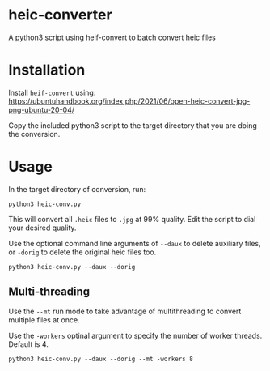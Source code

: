 # heic-converter
A python3 script using heif-convert to batch convert heic files

# Installation
Install `heif-convert` using: https://ubuntuhandbook.org/index.php/2021/06/open-heic-convert-jpg-png-ubuntu-20-04/

Copy the included python3 script to the target directory that you are doing the conversion.
# Usage
In the target directory of conversion, run:

```
python3 heic-conv.py

```

This will convert all `.heic` files to `.jpg` at 99% quality. Edit the script to dial your desired quality.

Use the optional command line arguments of `--daux` to delete auxiliary files, or `-dorig` to delete the original heic files too.

```
python3 heic-conv.py --daux --dorig
```

## Multi-threading
Use the `--mt` run mode to take advantage of multithreading to convert multiple files at once.

Use the `-workers` optinal argument to specify the number of worker threads. Default is 4.

```
python3 heic-conv.py --daux --dorig --mt -workers 8
```
